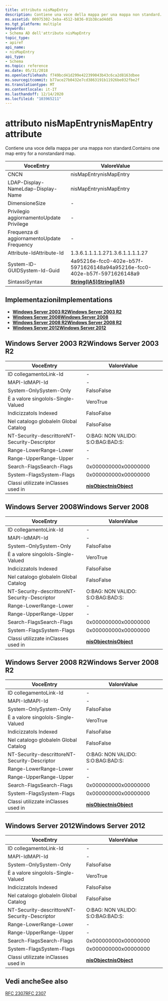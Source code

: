 ```yaml
---
title: attributo nisMapEntry
description: Contiene una voce della mappa per una mappa non standard.
ms.assetid: 00975302-3eba-4512-b836-01b38cad4dd5
ms.tgt_platform: multiple
keywords:
- Schema AD dell'attributo nisMapEntry
topic_type:
- apiref
api_name:
- nisMapEntry
api_type:
- Schema
ms.topic: reference
ms.date: 05/31/2018
ms.openlocfilehash: f749bcd41d299e422399043b43c6ca2d8163dbee
ms.sourcegitcommit: b77ace27b0432e7cd3863191b11926be032fbe2f
ms.translationtype: MT
ms.contentlocale: it-IT
ms.lasthandoff: 12/14/2020
ms.locfileid: "103965211"
---
```

# <a name="nismapentry-attribute"></a><span data-ttu-id="e6a32-104">attributo nisMapEntry</span><span class="sxs-lookup"><span data-stu-id="e6a32-104">nisMapEntry attribute</span></span>

<span data-ttu-id="e6a32-105">Contiene una voce della mappa per una mappa non standard.</span><span class="sxs-lookup"><span data-stu-id="e6a32-105">Contains one map entry for a nonstandard map.</span></span>



| <span data-ttu-id="e6a32-106">Voce</span><span class="sxs-lookup"><span data-stu-id="e6a32-106">Entry</span></span> | <span data-ttu-id="e6a32-107">Valore</span><span class="sxs-lookup"><span data-stu-id="e6a32-107">Value</span></span> |
|-------------------|--------------------------------------|
| <span data-ttu-id="e6a32-108">CN</span><span class="sxs-lookup"><span data-stu-id="e6a32-108">CN</span></span>                | <span data-ttu-id="e6a32-109">nisMapEntry</span><span class="sxs-lookup"><span data-stu-id="e6a32-109">nisMapEntry</span></span>                          |
| <span data-ttu-id="e6a32-110">LDAP-Display-Name</span><span class="sxs-lookup"><span data-stu-id="e6a32-110">Ldap-Display-Name</span></span> | <span data-ttu-id="e6a32-111">nisMapEntry</span><span class="sxs-lookup"><span data-stu-id="e6a32-111">nisMapEntry</span></span>                          |
| <span data-ttu-id="e6a32-112">Dimensione</span><span class="sxs-lookup"><span data-stu-id="e6a32-112">Size</span></span>              | \-                                   |
| <span data-ttu-id="e6a32-113">Privilegio aggiornamento</span><span class="sxs-lookup"><span data-stu-id="e6a32-113">Update Privilege</span></span>  | \-                                   |
| <span data-ttu-id="e6a32-114">Frequenza di aggiornamento</span><span class="sxs-lookup"><span data-stu-id="e6a32-114">Update Frequency</span></span>  | \-                                   |
| <span data-ttu-id="e6a32-115">Attribute-Id</span><span class="sxs-lookup"><span data-stu-id="e6a32-115">Attribute-Id</span></span>      | <span data-ttu-id="e6a32-116">1.3.6.1.1.1.1.27</span><span class="sxs-lookup"><span data-stu-id="e6a32-116">1.3.6.1.1.1.1.27</span></span>                     |
| <span data-ttu-id="e6a32-117">System-ID-GUID</span><span class="sxs-lookup"><span data-stu-id="e6a32-117">System-Id-Guid</span></span>    | <span data-ttu-id="e6a32-118">4a95216e-fcc0-402e-b57f-5971626148a9</span><span class="sxs-lookup"><span data-stu-id="e6a32-118">4a95216e-fcc0-402e-b57f-5971626148a9</span></span> |
| <span data-ttu-id="e6a32-119">Sintassi</span><span class="sxs-lookup"><span data-stu-id="e6a32-119">Syntax</span></span>            | [<span data-ttu-id="e6a32-120">**String(IA5)**</span><span class="sxs-lookup"><span data-stu-id="e6a32-120">**String(IA5)**</span></span>](s-string-ia5.md)  |



## <a name="implementations"></a><span data-ttu-id="e6a32-121">Implementazioni</span><span class="sxs-lookup"><span data-stu-id="e6a32-121">Implementations</span></span>

-   [<span data-ttu-id="e6a32-122">**Windows Server 2003 R2**</span><span class="sxs-lookup"><span data-stu-id="e6a32-122">**Windows Server 2003 R2**</span></span>](#windows-server-2003-r2)
-   [<span data-ttu-id="e6a32-123">**Windows Server 2008**</span><span class="sxs-lookup"><span data-stu-id="e6a32-123">**Windows Server 2008**</span></span>](#windows-server-2008)
-   [<span data-ttu-id="e6a32-124">**Windows Server 2008 R2**</span><span class="sxs-lookup"><span data-stu-id="e6a32-124">**Windows Server 2008 R2**</span></span>](#windows-server-2008-r2)
-   [<span data-ttu-id="e6a32-125">**Windows Server 2012**</span><span class="sxs-lookup"><span data-stu-id="e6a32-125">**Windows Server 2012**</span></span>](#windows-server-2012)

## <a name="windows-server-2003-r2"></a><span data-ttu-id="e6a32-126">Windows Server 2003 R2</span><span class="sxs-lookup"><span data-stu-id="e6a32-126">Windows Server 2003 R2</span></span>



| <span data-ttu-id="e6a32-127">Voce</span><span class="sxs-lookup"><span data-stu-id="e6a32-127">Entry</span></span> | <span data-ttu-id="e6a32-128">Valore</span><span class="sxs-lookup"><span data-stu-id="e6a32-128">Value</span></span> |
|------------------------|---------------------------------------------|
| <span data-ttu-id="e6a32-129">ID collegamento</span><span class="sxs-lookup"><span data-stu-id="e6a32-129">Link-Id</span></span>                | \-                                          |
| <span data-ttu-id="e6a32-130">MAPI-Id</span><span class="sxs-lookup"><span data-stu-id="e6a32-130">MAPI-Id</span></span>                | \-                                          |
| <span data-ttu-id="e6a32-131">System-Only</span><span class="sxs-lookup"><span data-stu-id="e6a32-131">System-Only</span></span>            | <span data-ttu-id="e6a32-132">Falso</span><span class="sxs-lookup"><span data-stu-id="e6a32-132">False</span></span>                                       |
| <span data-ttu-id="e6a32-133">È a valore singolo</span><span class="sxs-lookup"><span data-stu-id="e6a32-133">Is-Single-Valued</span></span>       | <span data-ttu-id="e6a32-134">Vero</span><span class="sxs-lookup"><span data-stu-id="e6a32-134">True</span></span>                                        |
| <span data-ttu-id="e6a32-135">Indicizzato</span><span class="sxs-lookup"><span data-stu-id="e6a32-135">Is Indexed</span></span>             | <span data-ttu-id="e6a32-136">Falso</span><span class="sxs-lookup"><span data-stu-id="e6a32-136">False</span></span>                                       |
| <span data-ttu-id="e6a32-137">Nel catalogo globale</span><span class="sxs-lookup"><span data-stu-id="e6a32-137">In Global Catalog</span></span>      | <span data-ttu-id="e6a32-138">Falso</span><span class="sxs-lookup"><span data-stu-id="e6a32-138">False</span></span>                                       |
| <span data-ttu-id="e6a32-139">NT-Security-descrittore</span><span class="sxs-lookup"><span data-stu-id="e6a32-139">NT-Security-Descriptor</span></span> | <span data-ttu-id="e6a32-140">O:BAG: NON VALIDO: S:</span><span class="sxs-lookup"><span data-stu-id="e6a32-140">O:BAG:BAD:S:</span></span>                                |
| <span data-ttu-id="e6a32-141">Range-Lower</span><span class="sxs-lookup"><span data-stu-id="e6a32-141">Range-Lower</span></span>            | \-                                          |
| <span data-ttu-id="e6a32-142">Range-Upper</span><span class="sxs-lookup"><span data-stu-id="e6a32-142">Range-Upper</span></span>            | \-                                          |
| <span data-ttu-id="e6a32-143">Search-Flags</span><span class="sxs-lookup"><span data-stu-id="e6a32-143">Search-Flags</span></span>           | <span data-ttu-id="e6a32-144">0x00000000</span><span class="sxs-lookup"><span data-stu-id="e6a32-144">0x00000000</span></span>                                  |
| <span data-ttu-id="e6a32-145">System-Flags</span><span class="sxs-lookup"><span data-stu-id="e6a32-145">System-Flags</span></span>           | <span data-ttu-id="e6a32-146">0x00000000</span><span class="sxs-lookup"><span data-stu-id="e6a32-146">0x00000000</span></span>                                  |
| <span data-ttu-id="e6a32-147">Classi utilizzate in</span><span class="sxs-lookup"><span data-stu-id="e6a32-147">Classes used in</span></span>        | [<span data-ttu-id="e6a32-148">**nisObject**</span><span class="sxs-lookup"><span data-stu-id="e6a32-148">**nisObject**</span></span>](c-nisobject.md)<br/> |



## <a name="windows-server-2008"></a><span data-ttu-id="e6a32-149">Windows Server 2008</span><span class="sxs-lookup"><span data-stu-id="e6a32-149">Windows Server 2008</span></span>



| <span data-ttu-id="e6a32-150">Voce</span><span class="sxs-lookup"><span data-stu-id="e6a32-150">Entry</span></span> | <span data-ttu-id="e6a32-151">Valore</span><span class="sxs-lookup"><span data-stu-id="e6a32-151">Value</span></span> |
|------------------------|---------------------------------------------|
| <span data-ttu-id="e6a32-152">ID collegamento</span><span class="sxs-lookup"><span data-stu-id="e6a32-152">Link-Id</span></span>                | \-                                          |
| <span data-ttu-id="e6a32-153">MAPI-Id</span><span class="sxs-lookup"><span data-stu-id="e6a32-153">MAPI-Id</span></span>                | \-                                          |
| <span data-ttu-id="e6a32-154">System-Only</span><span class="sxs-lookup"><span data-stu-id="e6a32-154">System-Only</span></span>            | <span data-ttu-id="e6a32-155">Falso</span><span class="sxs-lookup"><span data-stu-id="e6a32-155">False</span></span>                                       |
| <span data-ttu-id="e6a32-156">È a valore singolo</span><span class="sxs-lookup"><span data-stu-id="e6a32-156">Is-Single-Valued</span></span>       | <span data-ttu-id="e6a32-157">Vero</span><span class="sxs-lookup"><span data-stu-id="e6a32-157">True</span></span>                                        |
| <span data-ttu-id="e6a32-158">Indicizzato</span><span class="sxs-lookup"><span data-stu-id="e6a32-158">Is Indexed</span></span>             | <span data-ttu-id="e6a32-159">Falso</span><span class="sxs-lookup"><span data-stu-id="e6a32-159">False</span></span>                                       |
| <span data-ttu-id="e6a32-160">Nel catalogo globale</span><span class="sxs-lookup"><span data-stu-id="e6a32-160">In Global Catalog</span></span>      | <span data-ttu-id="e6a32-161">Falso</span><span class="sxs-lookup"><span data-stu-id="e6a32-161">False</span></span>                                       |
| <span data-ttu-id="e6a32-162">NT-Security-descrittore</span><span class="sxs-lookup"><span data-stu-id="e6a32-162">NT-Security-Descriptor</span></span> | <span data-ttu-id="e6a32-163">O:BAG: NON VALIDO: S:</span><span class="sxs-lookup"><span data-stu-id="e6a32-163">O:BAG:BAD:S:</span></span>                                |
| <span data-ttu-id="e6a32-164">Range-Lower</span><span class="sxs-lookup"><span data-stu-id="e6a32-164">Range-Lower</span></span>            | \-                                          |
| <span data-ttu-id="e6a32-165">Range-Upper</span><span class="sxs-lookup"><span data-stu-id="e6a32-165">Range-Upper</span></span>            | \-                                          |
| <span data-ttu-id="e6a32-166">Search-Flags</span><span class="sxs-lookup"><span data-stu-id="e6a32-166">Search-Flags</span></span>           | <span data-ttu-id="e6a32-167">0x00000000</span><span class="sxs-lookup"><span data-stu-id="e6a32-167">0x00000000</span></span>                                  |
| <span data-ttu-id="e6a32-168">System-Flags</span><span class="sxs-lookup"><span data-stu-id="e6a32-168">System-Flags</span></span>           | <span data-ttu-id="e6a32-169">0x00000000</span><span class="sxs-lookup"><span data-stu-id="e6a32-169">0x00000000</span></span>                                  |
| <span data-ttu-id="e6a32-170">Classi utilizzate in</span><span class="sxs-lookup"><span data-stu-id="e6a32-170">Classes used in</span></span>        | [<span data-ttu-id="e6a32-171">**nisObject**</span><span class="sxs-lookup"><span data-stu-id="e6a32-171">**nisObject**</span></span>](c-nisobject.md)<br/> |



## <a name="windows-server-2008-r2"></a><span data-ttu-id="e6a32-172">Windows Server 2008 R2</span><span class="sxs-lookup"><span data-stu-id="e6a32-172">Windows Server 2008 R2</span></span>



| <span data-ttu-id="e6a32-173">Voce</span><span class="sxs-lookup"><span data-stu-id="e6a32-173">Entry</span></span> | <span data-ttu-id="e6a32-174">Valore</span><span class="sxs-lookup"><span data-stu-id="e6a32-174">Value</span></span> |
|------------------------|---------------------------------------------|
| <span data-ttu-id="e6a32-175">ID collegamento</span><span class="sxs-lookup"><span data-stu-id="e6a32-175">Link-Id</span></span>                | \-                                          |
| <span data-ttu-id="e6a32-176">MAPI-Id</span><span class="sxs-lookup"><span data-stu-id="e6a32-176">MAPI-Id</span></span>                | \-                                          |
| <span data-ttu-id="e6a32-177">System-Only</span><span class="sxs-lookup"><span data-stu-id="e6a32-177">System-Only</span></span>            | <span data-ttu-id="e6a32-178">Falso</span><span class="sxs-lookup"><span data-stu-id="e6a32-178">False</span></span>                                       |
| <span data-ttu-id="e6a32-179">È a valore singolo</span><span class="sxs-lookup"><span data-stu-id="e6a32-179">Is-Single-Valued</span></span>       | <span data-ttu-id="e6a32-180">Vero</span><span class="sxs-lookup"><span data-stu-id="e6a32-180">True</span></span>                                        |
| <span data-ttu-id="e6a32-181">Indicizzato</span><span class="sxs-lookup"><span data-stu-id="e6a32-181">Is Indexed</span></span>             | <span data-ttu-id="e6a32-182">Falso</span><span class="sxs-lookup"><span data-stu-id="e6a32-182">False</span></span>                                       |
| <span data-ttu-id="e6a32-183">Nel catalogo globale</span><span class="sxs-lookup"><span data-stu-id="e6a32-183">In Global Catalog</span></span>      | <span data-ttu-id="e6a32-184">Falso</span><span class="sxs-lookup"><span data-stu-id="e6a32-184">False</span></span>                                       |
| <span data-ttu-id="e6a32-185">NT-Security-descrittore</span><span class="sxs-lookup"><span data-stu-id="e6a32-185">NT-Security-Descriptor</span></span> | <span data-ttu-id="e6a32-186">O:BAG: NON VALIDO: S:</span><span class="sxs-lookup"><span data-stu-id="e6a32-186">O:BAG:BAD:S:</span></span>                                |
| <span data-ttu-id="e6a32-187">Range-Lower</span><span class="sxs-lookup"><span data-stu-id="e6a32-187">Range-Lower</span></span>            | \-                                          |
| <span data-ttu-id="e6a32-188">Range-Upper</span><span class="sxs-lookup"><span data-stu-id="e6a32-188">Range-Upper</span></span>            | \-                                          |
| <span data-ttu-id="e6a32-189">Search-Flags</span><span class="sxs-lookup"><span data-stu-id="e6a32-189">Search-Flags</span></span>           | <span data-ttu-id="e6a32-190">0x00000000</span><span class="sxs-lookup"><span data-stu-id="e6a32-190">0x00000000</span></span>                                  |
| <span data-ttu-id="e6a32-191">System-Flags</span><span class="sxs-lookup"><span data-stu-id="e6a32-191">System-Flags</span></span>           | <span data-ttu-id="e6a32-192">0x00000000</span><span class="sxs-lookup"><span data-stu-id="e6a32-192">0x00000000</span></span>                                  |
| <span data-ttu-id="e6a32-193">Classi utilizzate in</span><span class="sxs-lookup"><span data-stu-id="e6a32-193">Classes used in</span></span>        | [<span data-ttu-id="e6a32-194">**nisObject**</span><span class="sxs-lookup"><span data-stu-id="e6a32-194">**nisObject**</span></span>](c-nisobject.md)<br/> |



## <a name="windows-server-2012"></a><span data-ttu-id="e6a32-195">Windows Server 2012</span><span class="sxs-lookup"><span data-stu-id="e6a32-195">Windows Server 2012</span></span>



| <span data-ttu-id="e6a32-196">Voce</span><span class="sxs-lookup"><span data-stu-id="e6a32-196">Entry</span></span> | <span data-ttu-id="e6a32-197">Valore</span><span class="sxs-lookup"><span data-stu-id="e6a32-197">Value</span></span> |
|------------------------|---------------------------------------------|
| <span data-ttu-id="e6a32-198">ID collegamento</span><span class="sxs-lookup"><span data-stu-id="e6a32-198">Link-Id</span></span>                | \-                                          |
| <span data-ttu-id="e6a32-199">MAPI-Id</span><span class="sxs-lookup"><span data-stu-id="e6a32-199">MAPI-Id</span></span>                | \-                                          |
| <span data-ttu-id="e6a32-200">System-Only</span><span class="sxs-lookup"><span data-stu-id="e6a32-200">System-Only</span></span>            | <span data-ttu-id="e6a32-201">Falso</span><span class="sxs-lookup"><span data-stu-id="e6a32-201">False</span></span>                                       |
| <span data-ttu-id="e6a32-202">È a valore singolo</span><span class="sxs-lookup"><span data-stu-id="e6a32-202">Is-Single-Valued</span></span>       | <span data-ttu-id="e6a32-203">Vero</span><span class="sxs-lookup"><span data-stu-id="e6a32-203">True</span></span>                                        |
| <span data-ttu-id="e6a32-204">Indicizzato</span><span class="sxs-lookup"><span data-stu-id="e6a32-204">Is Indexed</span></span>             | <span data-ttu-id="e6a32-205">Falso</span><span class="sxs-lookup"><span data-stu-id="e6a32-205">False</span></span>                                       |
| <span data-ttu-id="e6a32-206">Nel catalogo globale</span><span class="sxs-lookup"><span data-stu-id="e6a32-206">In Global Catalog</span></span>      | <span data-ttu-id="e6a32-207">Falso</span><span class="sxs-lookup"><span data-stu-id="e6a32-207">False</span></span>                                       |
| <span data-ttu-id="e6a32-208">NT-Security-descrittore</span><span class="sxs-lookup"><span data-stu-id="e6a32-208">NT-Security-Descriptor</span></span> | <span data-ttu-id="e6a32-209">O:BAG: NON VALIDO: S:</span><span class="sxs-lookup"><span data-stu-id="e6a32-209">O:BAG:BAD:S:</span></span>                                |
| <span data-ttu-id="e6a32-210">Range-Lower</span><span class="sxs-lookup"><span data-stu-id="e6a32-210">Range-Lower</span></span>            | \-                                          |
| <span data-ttu-id="e6a32-211">Range-Upper</span><span class="sxs-lookup"><span data-stu-id="e6a32-211">Range-Upper</span></span>            | \-                                          |
| <span data-ttu-id="e6a32-212">Search-Flags</span><span class="sxs-lookup"><span data-stu-id="e6a32-212">Search-Flags</span></span>           | <span data-ttu-id="e6a32-213">0x00000000</span><span class="sxs-lookup"><span data-stu-id="e6a32-213">0x00000000</span></span>                                  |
| <span data-ttu-id="e6a32-214">System-Flags</span><span class="sxs-lookup"><span data-stu-id="e6a32-214">System-Flags</span></span>           | <span data-ttu-id="e6a32-215">0x00000000</span><span class="sxs-lookup"><span data-stu-id="e6a32-215">0x00000000</span></span>                                  |
| <span data-ttu-id="e6a32-216">Classi utilizzate in</span><span class="sxs-lookup"><span data-stu-id="e6a32-216">Classes used in</span></span>        | [<span data-ttu-id="e6a32-217">**nisObject**</span><span class="sxs-lookup"><span data-stu-id="e6a32-217">**nisObject**</span></span>](c-nisobject.md)<br/> |



## <a name="see-also"></a><span data-ttu-id="e6a32-218">Vedi anche</span><span class="sxs-lookup"><span data-stu-id="e6a32-218">See also</span></span>

<dl> <dt>

[<span data-ttu-id="e6a32-219">RFC 2307</span><span class="sxs-lookup"><span data-stu-id="e6a32-219">RFC 2307</span></span>](https://www.ietf.org/rfc/rfc2307.txt)
</dt> </dl>

 

 





